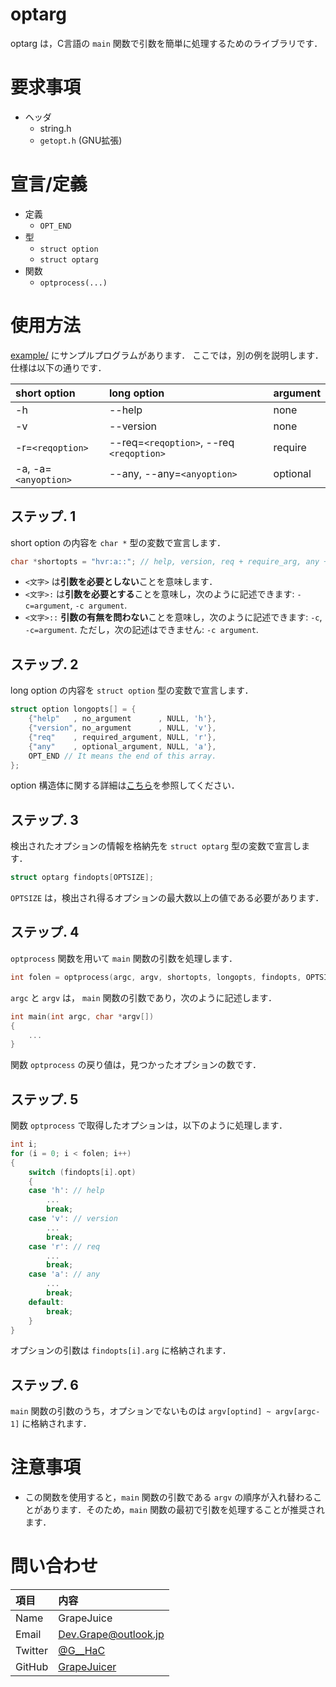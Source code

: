 # optarg

optarg は，C言語の `main` 関数で引数を簡単に処理するためのライブラリです．

# 要求事項

- ヘッダ
  - string.h
  - `getopt.h` (GNU拡張)

# 宣言/定義

- 定義
  - `OPT_END`
- 型
  - `struct option`
  - `struct optarg`
- 関数
  - `optprocess(...)`

# 使用方法

[example/](https://github.com/GrapeJuicer/optarg/blob/main/example) にサンプルプログラムがあります．
ここでは，別の例を説明します．仕様は以下の通りです．

| short option         | long option                              | argument |
| :------------------- | :--------------------------------------- | :------- |
| -h                   | --help                                   | none     |
| -v                   | --version                                | none     |
| -r=`<reqoption>`     | --req=`<reqoption>`, --req `<reqoption>` | require  |
| -a, -a=`<anyoption>` | --any, --any=`<anyoption>`               | optional |

## ステップ. 1

short option の内容を `char *` 型の変数で宣言します．

```c
char *shortopts = "hvr:a::"; // help, version, req + require_arg, any + optional_arg
```

- `<文字>` は**引数を必要としない**ことを意味します．
- `<文字>:` は**引数を必要とする**ことを意味し，次のように記述できます: `-c=argument`, `-c argument`.
- `<文字>::` **引数の有無を問わない**ことを意味し，次のように記述できます: `-c`, `-c=argument`. ただし，次の記述はできません: `-c argument`.

## ステップ. 2

long option の内容を `struct option` 型の変数で宣言します．

```c
struct option longopts[] = {
    {"help"   , no_argument      , NULL, 'h'},
    {"version", no_argument      , NULL, 'v'},
    {"req"    , required_argument, NULL, 'r'},
    {"any"    , optional_argument, NULL, 'a'},
    OPT_END // It means the end of this array.
};
```

option 構造体に関する詳細は[こちら](http://linuxjm.osdn.jp/html/LDP_man-pages/man3/getopt.3.html)を参照してください．

## ステップ. 3

検出されたオプションの情報を格納先を `struct optarg` 型の変数で宣言します．

```c
struct optarg findopts[OPTSIZE];
```

`OPTSIZE` は，検出され得るオプションの最大数以上の値である必要があります．

## ステップ. 4

`optprocess` 関数を用いて `main` 関数の引数を処理します．

```c
int folen = optprocess(argc, argv, shortopts, longopts, findopts, OPTSIZE);
```

`argc` と `argv` は， `main` 関数の引数であり，次のように記述します．

```c
int main(int argc, char *argv[])
{
    ...
}
```

関数 `optprocess` の戻り値は，見つかったオプションの数です．

## ステップ. 5

関数 `optprocess` で取得したオプションは，以下のように処理します．

```c
int i;
for (i = 0; i < folen; i++)
{
    switch (findopts[i].opt)
    {
    case 'h': // help
        ...
        break;
    case 'v': // version
        ...
        break;
    case 'r': // req
        ...
        break;
    case 'a': // any
        ...
        break;
    default:
        break;
    }
}
```

オプションの引数は `findopts[i].arg` に格納されます．

## ステップ. 6

`main` 関数の引数のうち，オプションでないものは `argv[optind] ~ argv[argc-1]` に格納されます．

# 注意事項

- この関数を使用すると，`main` 関数の引数である `argv` の順序が入れ替わることがあります．そのため，`main` 関数の最初で引数を処理することが推奨されます．

# 問い合わせ
| 項目    | 内容                                          |
| :------ | :-------------------------------------------- |
| Name    | GrapeJuice                                    |
| Email   | Dev.Grape@outlook.jp                          |
| Twitter | [@G__HaC](https://twitter.com/G__HaC)         |
| GitHub  | [GrapeJuicer](https://github.com/GrapeJuicer) |
